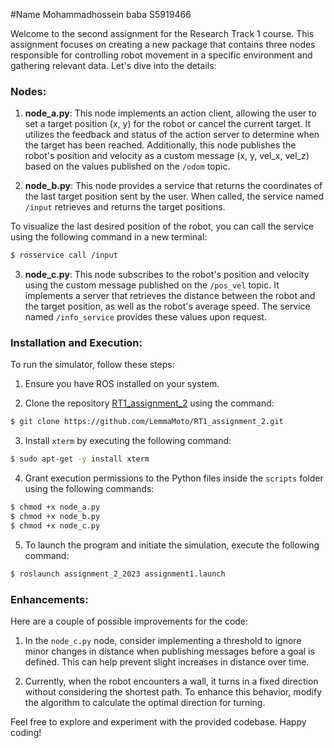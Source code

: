 #Name Mohammadhossein baba S5919466

Welcome to the second assignment for the Research Track 1 course. This assignment focuses on creating a new package that contains three nodes responsible for controlling robot movement in a specific environment and gathering relevant data. Let's dive into the details:

### Nodes:

1. **node_a.py**: This node implements an action client, allowing the user to set a target position (x, y) for the robot or cancel the current target. It utilizes the feedback and status of the action server to determine when the target has been reached. Additionally, this node publishes the robot's position and velocity as a custom message (x, y, vel_x, vel_z) based on the values published on the `/odom` topic.

2. **node_b.py**: This node provides a service that returns the coordinates of the last target position sent by the user. When called, the service named `/input` retrieves and returns the target positions.

To visualize the last desired position of the robot, you can call the service using the following command in a new terminal:
```bash
$ rosservice call /input
```

3. **node_c.py**: This node subscribes to the robot's position and velocity using the custom message published on the `/pos_vel` topic. It implements a server that retrieves the distance between the robot and the target position, as well as the robot's average speed. The service named `/info_service` provides these values upon request.

### Installation and Execution:

To run the simulator, follow these steps:

1. Ensure you have ROS installed on your system.

2. Clone the repository [RT1_assignment_2](https://github.com/LemmaMoto/RT1_assignment_2.git) using the command:
```bash
$ git clone https://github.com/LemmaMoto/RT1_assignment_2.git
```

3. Install `xterm` by executing the following command:
```bash
$ sudo apt-get -y install xterm
```

4. Grant execution permissions to the Python files inside the `scripts` folder using the following commands:
```bash
$ chmod +x node_a.py
$ chmod +x node_b.py
$ chmod +x node_c.py
```

5. To launch the program and initiate the simulation, execute the following command:
```bash
$ roslaunch assignment_2_2023 assignment1.launch
```

### Enhancements:

Here are a couple of possible improvements for the code:

1. In the `node_c.py` node, consider implementing a threshold to ignore minor changes in distance when publishing messages before a goal is defined. This can help prevent slight increases in distance over time.

2. Currently, when the robot encounters a wall, it turns in a fixed direction without considering the shortest path. To enhance this behavior, modify the algorithm to calculate the optimal direction for turning.

Feel free to explore and experiment with the provided codebase. Happy coding!
